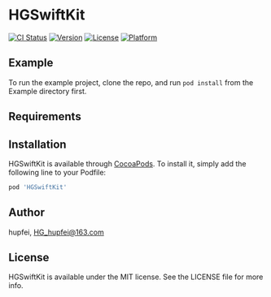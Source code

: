 # HGSwiftKit

[![CI Status](https://img.shields.io/travis/hupfei/HGSwiftKit.svg?style=flat)](https://travis-ci.org/hupfei/HGSwiftKit)
[![Version](https://img.shields.io/cocoapods/v/HGSwiftKit.svg?style=flat)](https://cocoapods.org/pods/HGSwiftKit)
[![License](https://img.shields.io/cocoapods/l/HGSwiftKit.svg?style=flat)](https://cocoapods.org/pods/HGSwiftKit)
[![Platform](https://img.shields.io/cocoapods/p/HGSwiftKit.svg?style=flat)](https://cocoapods.org/pods/HGSwiftKit)

## Example

To run the example project, clone the repo, and run `pod install` from the Example directory first.

## Requirements

## Installation

HGSwiftKit is available through [CocoaPods](https://cocoapods.org). To install
it, simply add the following line to your Podfile:

```ruby
pod 'HGSwiftKit'
```

## Author

hupfei, HG_hupfei@163.com

## License

HGSwiftKit is available under the MIT license. See the LICENSE file for more info.
